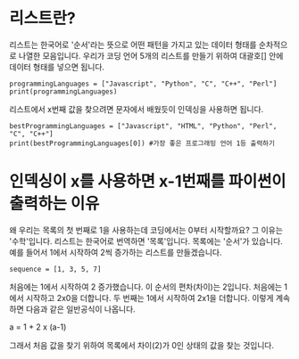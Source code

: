 # 리스트란?
리스트는 한국어로 '순서'라는 뜻으로 어떤 패턴을 가지고 있는 데이터 형태를 순차적으로 나열한 모음입니다. 우리가 코딩 언어 5개의 리스트를 만들기 위하여 대괄호[] 안에 데이터 형태를 넣으면 됩니다.

```
programmingLanguages = ["Javascript", "Python", "C", "C++", "Perl"]
print(programmingLanguages)
```

리스트에서 x번째 값을 찾으려면 문자에서 배웠듯이 인덱싱을 사용하면 됩니다.

```
bestProgrammingLanguages = ["Javascript", "HTML", "Python", "Perl", "C", "C++"]
print(bestProgrammingLanguages[0]) #가장 좋은 프로그래밍 언어 1등 출력하기
```

# 인덱싱이 x를 사용하면 x-1번째를 파이썬이 출력하는 이유
왜 우리는 목록의 첫 번째로 1을 사용하는데 코딩에서는 0부터 시작할까요? 그 이유는 '수학'입니다. 리스트는 한국어로 번역하면 '목록'입니다. 목록에는 '순서'가 있습니다.
예를 들어서 1에서 시작하여 2씩 증가하는 리스트를 만들겠습니다.

```
sequence = [1, 3, 5, 7]
```

처음에는 1에서 시작하여 2 증가했습니다. 이 순서의 편차(차이)는 2입니다. 처음에는 1에서 시작하고 2x0을 더합니다. 두 번째는 1에서 시작하여 2x1을 더합니다. 이렇게 계속하면 다음과 같은 일반공식이 나옵니다.

a = 1 + 2 x (a-1)

그래서 처음 값을 찾기 위하여 목록에서 차이(2)가 0인 상태의 값을 찾는 것입니다.
